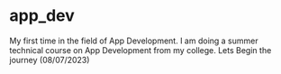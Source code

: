 # app_dev
My first time in the field of App Development.
I am doing a summer technical course on App Development from my college.
Lets Begin the journey (08/07/2023)

